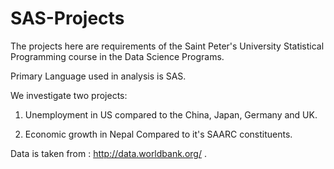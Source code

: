 # SAS-Projects

The projects here are requirements of the Saint Peter's University Statistical Programming course in the Data Science Programs.

Primary Language used in analysis is SAS.

We investigate two projects:

1. Unemployment in US compared to the China, Japan, Germany and UK.

2. Economic growth in Nepal Compared to it's SAARC constituents.


Data is taken from : http://data.worldbank.org/ .
